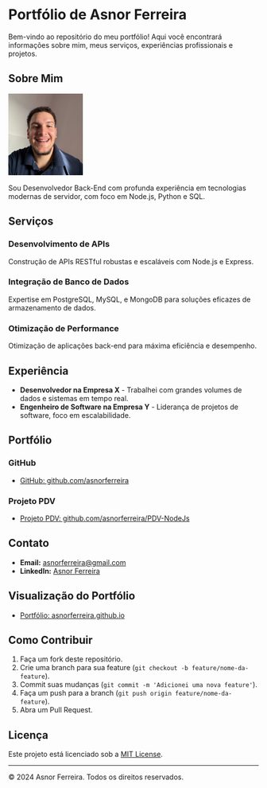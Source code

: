 # Portfólio de Asnor Ferreira

Bem-vindo ao repositório do meu portfólio! Aqui você encontrará informações sobre mim, meus serviços, experiências profissionais e projetos.

## Sobre Mim

<img src="./docs/asnor-ferreira.jpg" alt="Asnor Ferreira" width="150" />

Sou Desenvolvedor Back-End com profunda experiência em tecnologias modernas de servidor, com foco em Node.js, Python e SQL.

## Serviços

### Desenvolvimento de APIs
Construção de APIs RESTful robustas e escaláveis com Node.js e Express.

### Integração de Banco de Dados
Expertise em PostgreSQL, MySQL, e MongoDB para soluções eficazes de armazenamento de dados.

### Otimização de Performance
Otimização de aplicações back-end para máxima eficiência e desempenho.

## Experiência

- **Desenvolvedor na Empresa X** - Trabalhei com grandes volumes de dados e sistemas em tempo real.
- **Engenheiro de Software na Empresa Y** - Liderança de projetos de software, foco em escalabilidade.

## Portfólio

### GitHub
- [GitHub: github.com/asnorferreira](https://github.com/asnorferreira)

### Projeto PDV
- [Projeto PDV: github.com/asnorferreira/PDV-NodeJs](https://github.com/asnorferreira/PDV-NodeJs)

## Contato

- **Email:** [asnorferreira@gmail.com](mailto:asnorferreira@gmail.com)
- **LinkedIn:** [Asnor Ferreira](https://www.linkedin.com/in/asnor-ferreira)

## Visualização do Portfólio

- [Portfólio: asnorferreira.github.io](https://asnorferreira.github.io/)

## Como Contribuir

1. Faça um fork deste repositório.
2. Crie uma branch para sua feature (`git checkout -b feature/nome-da-feature`).
3. Commit suas mudanças (`git commit -m 'Adicionei uma nova feature'`).
4. Faça um push para a branch (`git push origin feature/nome-da-feature`).
5. Abra um Pull Request.

## Licença

Este projeto está licenciado sob a [MIT License](LICENSE).

---

© 2024 Asnor Ferreira. Todos os direitos reservados.
